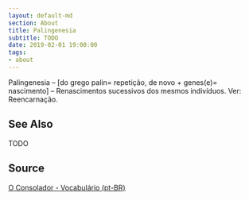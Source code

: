 ```yaml
---
layout: default-md
section: About
title: Palingenesia
subtitle: TODO
date: 2019-02-01 19:00:00
tags:
- about
---
```


Palingenesia – [do grego palin= repetição, de novo + genes(e)= nascimento] – Renascimentos sucessivos dos mesmos indivíduos. Ver: Reencarnação.

## See Also
TODO

## Source
[O Consolador - Vocabulário (pt-BR)](http://www.oconsolador.com.br/linkfixo/vocabulario/principal.html)
